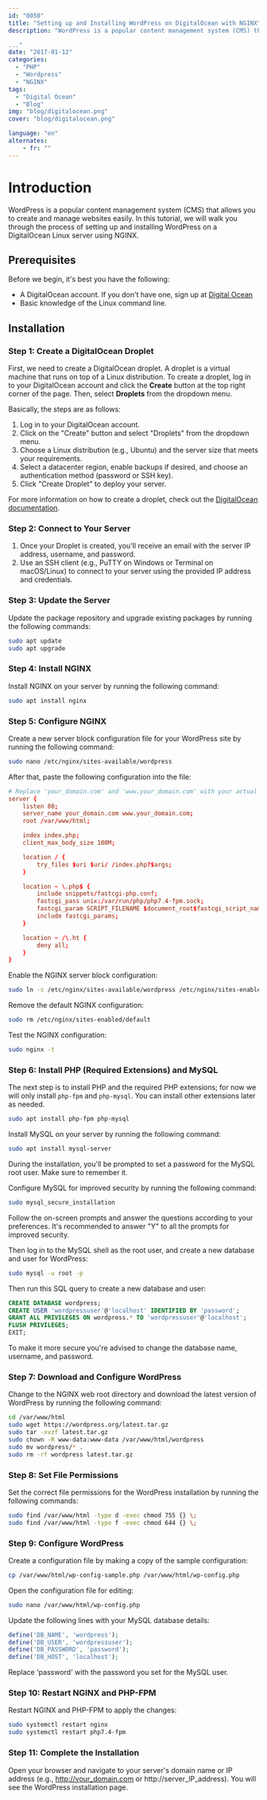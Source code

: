 ```yaml
---
id: "0050"
title: "Setting up and Installing WordPress on DigitalOcean with NGINX"
description: "WordPress is a popular content management system (CMS) that allows you to create and manage websites easily. In this tutorial, we will walk you through the process of setting up and installing WordPress on a DigitalOcean Linux server using NGINX.

..."
date: "2017-01-12"
categories: 
  - "PHP"
  - "Wordpress"
  - "NGINX"
tags: 
  - "Digital Ocean"
  - "Blog"
img: "blog/digitalocean.png"
cover: "blog/digitalocean.png"

language: "en"
alternates:
    - fr: ""
---
```


# Introduction
WordPress is a popular content management system (CMS) that allows you to create and manage websites easily. In this tutorial, we will walk you through the process of setting up and installing WordPress on a DigitalOcean Linux server using NGINX.

## Prerequisites
Before we begin, it's best you have the following:
- A DigitalOcean account. If you don't have one, sign up at [Digital Ocean](https://www.digitalocean.com/)
- Basic knowledge of the Linux command line.


## Installation
### Step 1: Create a DigitalOcean Droplet
First, we need to create a DigitalOcean droplet. A droplet is a virtual machine that runs on top of a Linux distribution. To create a droplet, log in to your DigitalOcean account and click the **Create** button at the top right corner of the page. Then, select **Droplets** from the dropdown menu.

Basically, the steps are as follows:
1. Log in to your DigitalOcean account.
2. Click on the "Create" button and select "Droplets" from the dropdown menu.
3. Choose a Linux distribution (e.g., Ubuntu) and the server size that meets your requirements.
4. Select a datacenter region, enable backups if desired, and choose an authentication method (password or SSH key).
5. Click "Create Droplet" to deploy your server.

For more information on how to create a droplet, check out the [DigitalOcean documentation](https://www.digitalocean.com/docs/droplets/how-to/create/).


### Step 2: Connect to Your Server
1. Once your Droplet is created, you'll receive an email with the server IP address, username, and password.
2. Use an SSH client (e.g., PuTTY on Windows or Terminal on macOS/Linux) to connect to your server using the provided IP address and credentials.

### Step 3: Update the Server
Update the package repository and upgrade existing packages by running the following commands:

```bash 
sudo apt update
sudo apt upgrade
```

### Step 4: Install NGINX
Install NGINX on your server by running the following command:

```bash
sudo apt install nginx
```

### Step 5: Configure NGINX
Create a new server block configuration file for your WordPress site by running the following command:

```bash
sudo nano /etc/nginx/sites-available/wordpress
```

After that, paste the following configuration into the file:

```conf
# Replace 'your_domain.com' and 'www.your_domain.com' with your actual domain or server IP address
server {
    listen 80;
    server_name your_domain.com www.your_domain.com;
    root /var/www/html;

    index index.php;
    client_max_body_size 100M;

    location / {
        try_files $uri $uri/ /index.php?$args;
    }

    location ~ \.php$ {
        include snippets/fastcgi-php.conf;
        fastcgi_pass unix:/var/run/php/php7.4-fpm.sock;
        fastcgi_param SCRIPT_FILENAME $document_root$fastcgi_script_name;
        include fastcgi_params;
    }

    location ~ /\.ht {
        deny all;
    }
}
```

Enable the NGINX server block configuration:

```bash
sudo ln -s /etc/nginx/sites-available/wordpress /etc/nginx/sites-enabled/
```

Remove the default NGINX configuration:

```bash
sudo rm /etc/nginx/sites-enabled/default
``` 

Test the NGINX configuration:
    
```bash
sudo nginx -t
```

### Step 6: Install PHP (Required Extensions) and MySQL
The next step is to install PHP and the required PHP extensions; for now we will only install `php-fpm` and `php-mysql`. You can install other extensions later as needed.

```bash
sudo apt install php-fpm php-mysql
```

Install MySQL on your server by running the following command:
```bash
sudo apt install mysql-server
```

During the installation, you'll be prompted to set a password for the MySQL root user. Make sure to remember it.

Configure MySQL for improved security by running the following command:

```bash
sudo mysql_secure_installation
```

Follow the on-screen prompts and answer the questions according to your preferences. It's recommended to answer "Y" to all the prompts for improved security.

Then log in to the MySQL shell as the root user, and create a new database and user for WordPress:

```bash
sudo mysql -u root -p
```
Then run this SQL query to create a new database and user:

```sql
CREATE DATABASE wordpress;
CREATE USER 'wordpressuser'@'localhost' IDENTIFIED BY 'password';
GRANT ALL PRIVILEGES ON wordpress.* TO 'wordpressuser'@'localhost';
FLUSH PRIVILEGES;
EXIT;
```

To make it more secure you're advised to change the database name, username, and password.

### Step 7: Download and Configure WordPress
Change to the NGINX web root directory and download the latest version of WordPress by running the following command:

```bash
cd /var/www/html
sudo wget https://wordpress.org/latest.tar.gz
sudo tar -xvzf latest.tar.gz
sudo chown -R www-data:www-data /var/www/html/wordpress
sudo mv wordpress/* .
sudo rm -rf wordpress latest.tar.gz
```

### Step 8: Set File Permissions
Set the correct file permissions for the WordPress installation by running the following commands:

```bash
sudo find /var/www/html -type d -exec chmod 755 {} \;
sudo find /var/www/html -type f -exec chmod 644 {} \;
```

### Step 9: Configure WordPress
Create a configuration file by making a copy of the sample configuration:
```bash
cp /var/www/html/wp-config-sample.php /var/www/html/wp-config.php
```

Open the configuration file for editing:
```bash
sudo nano /var/www/html/wp-config.php
```

Update the following lines with your MySQL database details:
```php
define('DB_NAME', 'wordpress');
define('DB_USER', 'wordpressuser');
define('DB_PASSWORD', 'password');
define('DB_HOST', 'localhost');
```

Replace 'password' with the password you set for the MySQL user.

### Step 10: Restart NGINX and PHP-FPM
Restart NGINX and PHP-FPM to apply the changes:

```bash
sudo systemctl restart nginx
sudo systemctl restart php7.4-fpm
``` 

### Step 11: Complete the Installation
Open your browser and navigate to your server's domain name or IP address (e.g., http://your_domain.com or http://server_IP_address). You will see the WordPress installation page.
